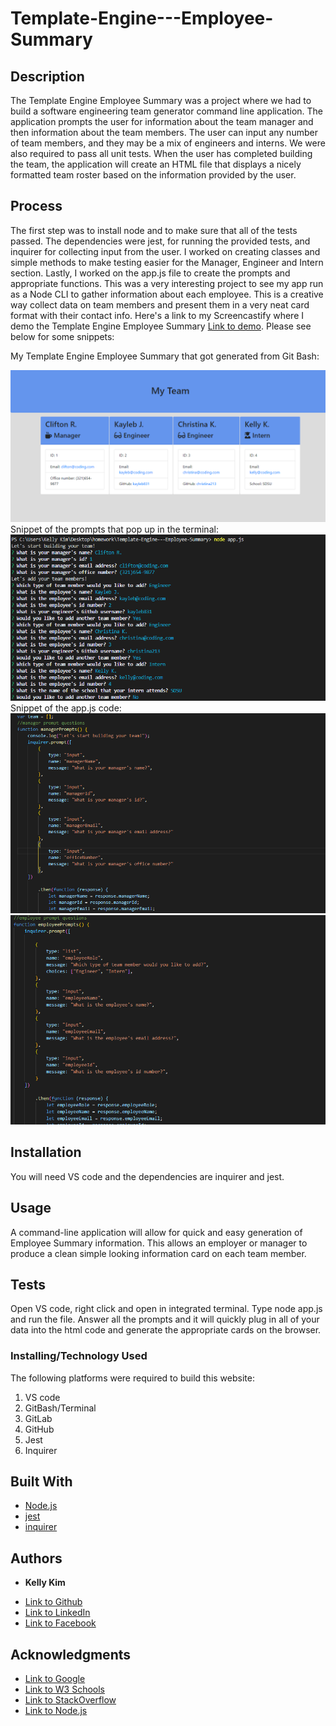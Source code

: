 # Template-Engine---Employee-Summary
 ## Description 
 The Template Engine Employee Summary was a project where we had to build a software engineering team generator command line application. The application prompts the user for information about the team manager and then information about the team members. The user can input any number of team members, and they may be a mix of engineers and interns. We were also required to pass all unit tests. When the user has completed building the team, the application will create an HTML file that displays a nicely formatted team roster based on the information provided by the user.
 
## Process
  The first step was to install node and to make sure that all of the tests passed. The dependencies were jest, for running the provided tests, and inquirer for collecting input from the user. I worked on creating classes and simple methods to make testing easier for the Manager, Engineer and Intern section. Lastly, I worked on the app.js file to create the prompts and appropriate functions. This was a very interesting project to see my app run as a Node CLI to gather information about each employee. This is a creative way collect data on team members and present them in a very neat card format with their contact info. 
  Here's a link to my Screencastify where I demo the Template Engine Employee Summary [Link to demo](https://drive.google.com/file/d/1-PVTYw_442JswuU7_nPjHEeAG8ojdN7N/view). Please see below for some snippets:


 My Template Engine Employee Summary that got generated from Git Bash:

 ![image](1.png)
 Snippet of the prompts that pop up in the terminal:
 ![image](2.png)
 Snippet of the app.js code:
 ![image](3.png)
 ![image](4.png)

 ## Installation
 You will need VS code and the dependencies are inquirer and jest.
 
 ## Usage 
 A command-line application will allow for quick and easy generation of Employee Summary information. This allows an employer or manager to produce a clean simple looking information card on each team member.

 ## Tests
 Open VS code, right click and open in integrated terminal. Type node app.js and run the file. Answer all the prompts and it will quickly plug in all of your data into the html code and generate the appropriate cards on the browser. 
 

### Installing/Technology Used

The following platforms were required to build this website:

1) VS code
2) GitBash/Terminal
3) GitLab
4) GitHub
5) Jest
6) Inquirer

## Built With

* [Node.js](https://nodejs.dev/learn/the-package-json-guide)
* [jest](https://jestjs.io/)
* [inquirer](https://www.npmjs.com/package/inquirer)


 ## Authors

* **Kelly Kim** 

- [Link to Github](https://github.com/kellykim831)
- [Link to LinkedIn](https://www.linkedin.com/in/realtorkellykim/)
- [Link to Facebook](https://www.facebook.com/kimkelz)

## Acknowledgments

* [Link to Google](https://www.google.com)
* [Link to W3 Schools](https://www.w3schools.com)
* [Link to StackOverflow](https://www.stackoverflow.com)
* [Link to Node.js](https://nodejs.org/en/)
